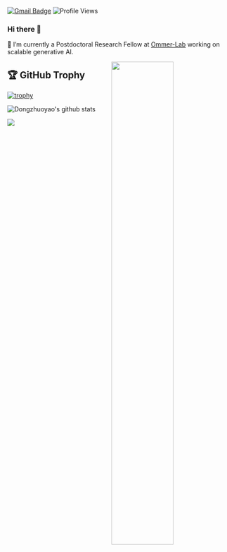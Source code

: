 [![Gmail Badge](https://img.shields.io/badge/-Gmail-d14836?style=flat-square&logo=Gmail&logoColor=white&link=mailto:taohu620@gmail.com)](mailto:taohu620@gmail.com)
![Profile Views](https://komarev.com/ghpvc/?username=dongzhuoyao) 

### Hi there 👋

 🔭 I’m currently a Postdoctoral Research Fellow at [Ommer-Lab](https://ommer-lab.com/) working on scalable generative AI.

<img align="right" width="53%" src="https://github-readme-stats.vercel.app/api?username=dongzhuoyao&show_icons=true">

<!--
**dongzhuoyao/dongzhuoyao** is a ✨ _special_ ✨ repository because its `README.md` (this file) appears on your GitHub profile.

Here are some ideas to get you started:

- 🌱 I’m currently learning ...
- 👯 I’m looking to collaborate on ...
- 🤔 I’m looking for help with ...
- 💬 Ask me about ...
- 📫 How to reach me: ...
- 😄 Pronouns: ...
- ⚡ Fun fact: ...
-->

## 🏆 GitHub Trophy
[![trophy](https://github-profile-trophy.vercel.app/?username=dongzhuoyao&column=8)](https://github-profile-trophy.vercel.app/?username=dongzhuoyao&column=8)



![Dongzhuoyao's github stats](https://github-readme-stats.vercel.app/api?username=dongzhuoyao&show_icons=true&count_private=true&hide=prs&theme=default_repocard)



<a href="https://scholar.google.com/citations?hl=en&user=EchdyZEAAAAJ" target="_blank"> <img src="https://img.shields.io/endpoint?url=https%3A%2F%2Fraw.githubusercontent.com%2Fdongzhuoyao%2Facad-homepage%2Fgoogle-scholar-stats%2Fgs_data_shieldsio.json&logo=Google%20Scholar&labelColor=f6f6f6&color=9cf&style=flat&label=citations"></a>


